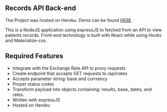 ## Records API Back-end

The Project was hosted on Heroku. 
Demo can be found [HERE](https://enye-ratesapi.herokuapp.com/)


This is a NodeJS application using expressJS to fetched from an API to view patients records. Front-end technology is built with React while using Hooks and Materialize-css.


## Required Features

- Integrate with the Exchange Rate API to proxy requests 
- Create endpoint that accepts GET requests to /api/rates
- Accepts parameter string: base and currrency
- Proper status codes
- Transform payload into objects containing: results, base, dates, and rates.
- Written with expressJS
- Hosted on Heroku

